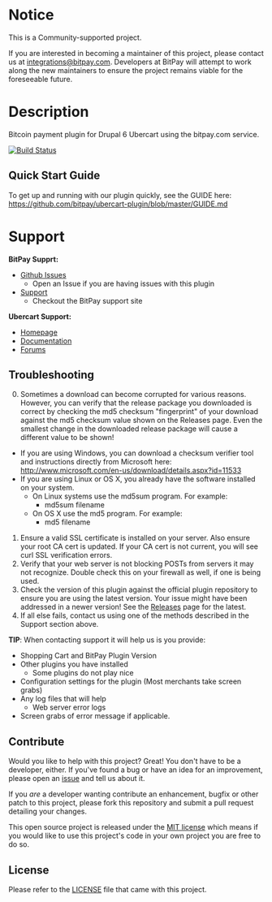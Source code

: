 # Notice

This is a Community-supported project.

If you are interested in becoming a maintainer of this project, please contact us at integrations@bitpay.com. Developers at BitPay will attempt to work along the new maintainers to ensure the project remains viable for the foreseeable future.

# Description

Bitcoin payment plugin for Drupal 6 Ubercart using the bitpay.com service.

[![Build Status](https://travis-ci.org/bitpay/ubercart-plugin.svg?branch=master)](https://travis-ci.org/bitpay/ubercart-plugin)

## Quick Start Guide

To get up and running with our plugin quickly, see the GUIDE here: https://github.com/bitpay/ubercart-plugin/blob/master/GUIDE.md

# Support

**BitPay Supprt:**

* [Github Issues](https://github.com/bitpay/ubercart-plugin/issues)
  * Open an Issue if you are having issues with this plugin
* [Support](https://help.bitpay.com)
  * Checkout the BitPay support site

**Ubercart Support:**

* [Homepage](http://www.ubercart.org/)
* [Documentation](http://www.ubercart.org/docs)
* [Forums](http://www.ubercart.org/forum)

## Troubleshooting

0. Sometimes a download can become corrupted for various reasons.  However, you can verify that the release package you downloaded is correct by checking the md5 checksum "fingerprint" of your download against the md5 checksum value shown on the Releases page.  Even the smallest change in the downloaded release package will cause a different value to be shown!
  * If you are using Windows, you can download a checksum verifier tool and instructions directly from Microsoft here: http://www.microsoft.com/en-us/download/details.aspx?id=11533
  * If you are using Linux or OS X, you already have the software installed on your system.
    * On Linux systems use the md5sum program.  For example:
      * md5sum filename
    * On OS X use the md5 program.  For example:
      * md5 filename
1. Ensure a valid SSL certificate is installed on your server. Also ensure your root CA cert is updated. If your CA cert is not current, you will see curl SSL verification errors.
2. Verify that your web server is not blocking POSTs from servers it may not recognize. Double check this on your firewall as well, if one is being used.
3. Check the version of this plugin against the official plugin repository to ensure you are using the latest version. Your issue might have been addressed in a newer version! See the [Releases](https://github.com/bitpay/ubercart-plugin/releases) page for the latest.
4. If all else fails, contact us using one of the methods described in the Support section above.

**TIP**: When contacting support it will help us is you provide:

* Shopping Cart and BitPay Plugin Version
* Other plugins you have installed
  * Some plugins do not play nice
* Configuration settings for the plugin (Most merchants take screen grabs)
* Any log files that will help
  * Web server error logs
* Screen grabs of error message if applicable.

## Contribute

Would you like to help with this project?  Great!  You don't have to be a developer, either.  If you've found a bug or have an idea for an improvement, please open an [issue](https://github.com/bitpay/ubercart-plugin/issues) and tell us about it.

If you *are* a developer wanting contribute an enhancement, bugfix or other patch to this project, please fork this repository and submit a pull request detailing your changes. 

This open source project is released under the [MIT license](http://opensource.org/licenses/MIT) which means if you would like to use this project's code in your own project you are free to do so.

## License

Please refer to the [LICENSE](https://github.com/bitpay/ubercart-plugin/blob/master/LICENSE) file that came with this project.
